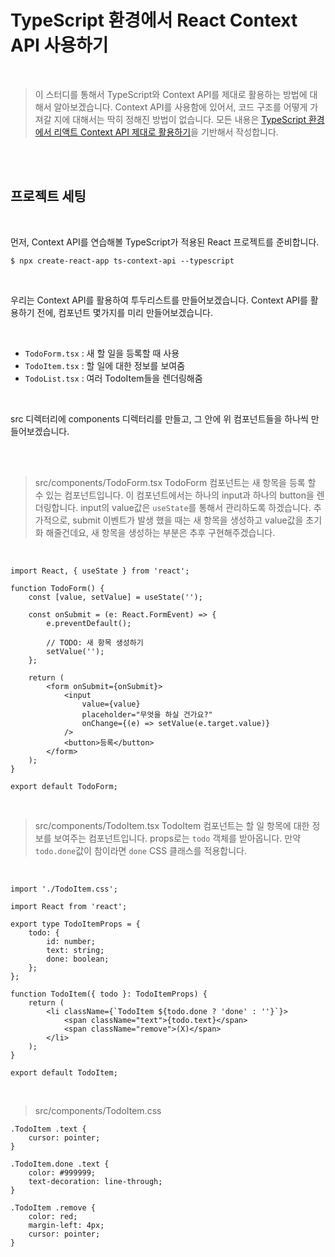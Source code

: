 # TypeScript 환경에서 React Context API 사용하기

<br />

> 이 스터디를 통해서 TypeScript와 Context API를 제대로 활용하는 방법에 대해서 알아보겠습니다. Context API를 사용함에 있어서, 코드 구조를 어떻게 가져갈 지에 대해서는 딱히 정해진 방법이 없습니다. 모든 내용은 [TypeScript 환경에서 리액트 Context API 제대로 활용하기](https://velog.io/@velopert/typescript-context-api)을 기반해서 작성합니다.

<br />
<br />

## 프로젝트 세팅

<br />

먼저, Context API를 연습해볼 TypeScript가 적용된 React 프로젝트를 준비합니다.

```
$ npx create-react-app ts-context-api --typescript
```

<br />

우리는 Context API를 활용하여 투두리스트를 만들어보겠습니다. Context API를 활용하기 전에, 컴포넌트 몇가지를 미리 만들어보겠습니다.

<br />

-   `TodoForm.tsx` : 새 할 일을 등록할 때 사용
-   `TodoItem.tsx` : 할 일에 대한 정보를 보여줌
-   `TodoList.tsx` : 여러 TodoItem들을 렌더링해줌

<br />

src 디렉터리에 components 디렉터리를 만들고, 그 안에 위 컴포넌트들을 하나씩 만들어보겠습니다.

<br />
<br />

> src/components/TodoForm.tsx
> TodoForm 컴포넌트는 새 항목을 등록 할 수 있는 컴포넌트입니다. 이 컴포넌트에서는 하나의 input과 하나의 button을 렌더링합니다. input의 value값은 `useState`를 통해서 관리하도록 하겠습니다. 추가적으로, submit 이벤트가 발생 했을 때는 새 항목을 생성하고 value값을 초기화 해줄건데요, 새 항목을 생성하는 부분은 추후 구현해주겠습니다.

<br />

```
import React, { useState } from 'react';

function TodoForm() {
    const [value, setValue] = useState('');

    const onSubmit = (e: React.FormEvent) => {
        e.preventDefault();

        // TODO: 새 항목 생성하기
        setValue('');
    };

    return (
        <form onSubmit={onSubmit}>
            <input
                value={value}
                placeholder="무엇을 하실 건가요?"
                onChange={(e) => setValue(e.target.value)}
            />
            <button>등록</button>
        </form>
    );
}

export default TodoForm;
```

<br />

> src/components/TodoItem.tsx
> TodoItem 컴포넌트는 할 일 항목에 대한 정보를 보여주는 컴포넌트입니다. props로는 `todo` 객체를 받아옵니다. 만약 `todo.done`값이 참이라면 `done` CSS 클래스를 적용합니다.

<br />

```
import './TodoItem.css';

import React from 'react';

export type TodoItemProps = {
    todo: {
        id: number;
        text: string;
        done: boolean;
    };
};

function TodoItem({ todo }: TodoItemProps) {
    return (
        <li className={`TodoItem ${todo.done ? 'done' : ''}`}>
            <span className="text">{todo.text}</span>
            <span className="remove">(X)</span>
        </li>
    );
}

export default TodoItem;
```

<br />

> src/components/TodoItem.css
```
.TodoItem .text {
    cursor: pointer;
}

.TodoItem.done .text {
    color: #999999;
    text-decoration: line-through;
}

.TodoItem .remove {
    color: red;
    margin-left: 4px;
    cursor: pointer;
}
```

<br />
